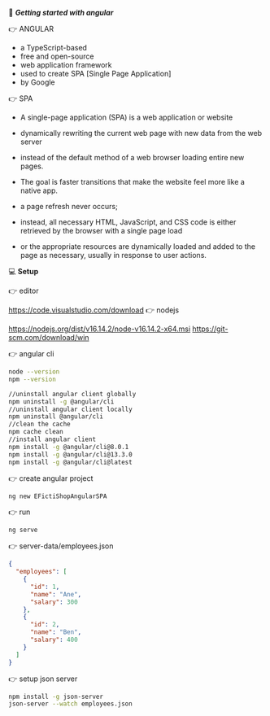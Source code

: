 :beginner: _**Getting started with angular**_  

:point_right: ANGULAR  

- a TypeScript-based 
- free and open-source 
- web application framework
- used to create SPA [Single Page Application]
- by Google

:point_right: SPA
- A single-page application (SPA) is a web application or website 
- dynamically rewriting the current web page with new data from the web server
- instead of the default method of a web browser loading entire new pages.
- The goal is faster transitions that make the website feel more like a native app.

- a page refresh never occurs; 
- instead, all necessary HTML, JavaScript, and CSS code is either retrieved by the browser with a single page load
- or the appropriate resources are dynamically loaded and added to the page as necessary, usually in response to user actions.

:computer: **Setup**  

:point_right: editor  

https://code.visualstudio.com/download
:point_right: nodejs  

https://nodejs.org/dist/v16.14.2/node-v16.14.2-x64.msi
https://git-scm.com/download/win

:point_right: angular cli  

```sh
node --version
npm --version

//uninstall angular client globally
npm uninstall -g @angular/cli
//uninstall angular client locally
npm uninstall @angular/cli
//clean the cache
npm cache clean
//install angular client
npm install -g @angular/cli@8.0.1
npm install -g @angular/cli@13.3.0
npm install -g @angular/cli@latest
```
:point_right: create angular project
  
```sh
ng new EFictiShopAngularSPA
```
:point_right: run  
```sh
ng serve
```

:point_right: server-data/employees.json
  
```json
{
  "employees": [
    {
      "id": 1,
      "name": "Ane",
      "salary": 300
    },
    {
      "id": 2,
      "name": "Ben",
      "salary": 400
    }
  ]
}

```


:point_right: setup json server
 
```sh
npm install -g json-server
json-server --watch employees.json
```
